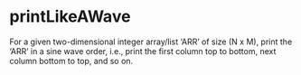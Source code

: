 # printLikeAWave

For a given two-dimensional integer array/list ‘ARR’ of size (N x M), print the ‘ARR’ in a sine wave order, i.e., print the first column top to bottom, next column bottom to top, and so on.
